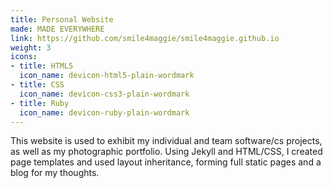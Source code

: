 ```yaml
---
title: Personal Website
made: MADE EVERYWHERE
link: https://github.com/smile4maggie/smile4maggie.github.io
weight: 3
icons:
- title: HTML5
  icon_name: devicon-html5-plain-wordmark
- title: CSS
  icon_name: devicon-css3-plain-wordmark
- title: Ruby
  icon_name: devicon-ruby-plain-wordmark
---
```

This website is used to exhibit my individual and team software/cs projects, as well as my photographic portfolio. Using Jekyll and HTML/CSS, I created page templates and used layout inheritance, forming full static pages and a blog for my thoughts.
